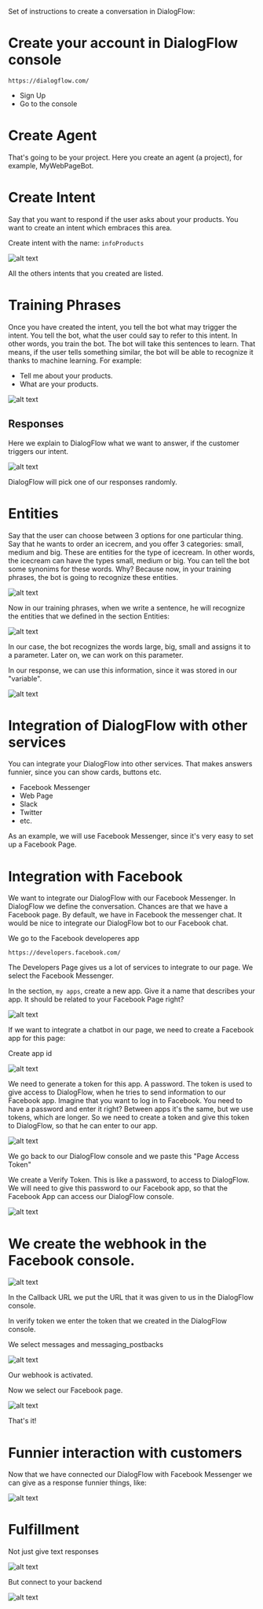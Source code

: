 Set of instructions to create a conversation in DialogFlow:

# Create your account in DialogFlow console

```
https://dialogflow.com/
```

- Sign Up
- Go to the console

# Create Agent

That's going to be your project. Here you create an agent (a project), for example, MyWebPageBot.

# Create Intent

Say that you want to respond if the user asks about your products. You want to create an intent which embraces this area.

Create intent with the name: `infoProducts`

![alt text](https://res.cloudinary.com/montolio/image/upload/c_scale,w_500/v1525623525/Screen_Shot_2018-05-06_at_6.18.12_PM_d3xg9i.png)

All the others intents that you created are listed.

# Training Phrases

Once you have created the intent, you tell the bot what may trigger the intent. You tell the bot, what the user could say to refer to this intent. In other words, you train the bot. The bot will take this sentences to learn. That means, if the user tells something similar, the bot will be able to recognize it thanks to machine learning. For example:

- Tell me about your products.
- What are your products.

![alt text](https://res.cloudinary.com/montolio/image/upload/c_scale,w_648/v1525623705/Screen_Shot_2018-05-06_at_6.21.24_PM_qrhxfc.png)

## Responses

Here we explain to DialogFlow what we want to answer, if the customer triggers our intent.

![alt text](https://res.cloudinary.com/montolio/image/upload/c_scale,w_500/v1525623946/Screen_Shot_2018-05-06_at_6.25.20_PM_kzgibr.png)

DialogFlow will pick one of our responses randomly.

# Entities

Say that the user can choose between 3 options for one particular thing. Say that he wants to order an icecrem, and you offer 3 categories: small, medium and big. These are entities for the type of icecream. In other words, the icecream can have the types small, medium or big. You can tell the bot some synonims for these words. Why? Because now, in your training phrases, the bot is going to recognize these entities.

![alt text](https://res.cloudinary.com/montolio/image/upload/c_scale,w_500/v1525806785/Screen_Shot_2018-05-08_at_9.08.52_PM_urgft1.png)

Now in our training phrases, when we write a sentence, he will recognize the entities that we defined in the section Entities:

![alt text](https://res.cloudinary.com/montolio/image/upload/c_scale,w_600/v1525808098/Screen_Shot_2018-05-08_at_9.34.33_PM_dcgdl1.png)

In our case, the bot recognizes the words large, big, small and assigns it to a parameter. Later on, we can work on this parameter.

In our response, we can use this information, since it was stored in our "variable".

![alt text](https://res.cloudinary.com/montolio/image/upload/c_scale,w_600/v1525806785/Screen_Shot_2018-05-08_at_9.08.52_PM_urgft1.png)




# Integration of DialogFlow with other services

You can integrate your DialogFlow into other services. That makes answers funnier, since you can show cards, buttons etc.

- Facebook Messenger
- Web Page
- Slack
- Twitter
- etc.

As an example, we will use Facebook Messenger, since it's very easy to set up a Facebook Page.

# Integration with Facebook

We want to integrate our DialogFlow with our Facebook Messenger. In DialogFlow we define the conversation. Chances are that we have a Facebook page. By default, we have in Facebook the messenger chat. It would be nice to integrate our DialogFlow bot to our Facebook chat.

We go to the Facebook developeres app

```
https://developers.facebook.com/
```

The Developers Page gives us a lot of services to integrate to our page. We select the Facebook Messenger.

In the section, `my apps`, create a new app. Give it a name that describes your app. It should be related to your Facebook Page right?

![alt text](https://res.cloudinary.com/montolio/image/upload/c_scale,w_300/v1525625806/Messenger_SetUp_fkfulw.png)

If we want to integrate a chatbot in our page, we need to create a Facebook app for this page:

Create app id

![alt text](https://res.cloudinary.com/montolio/image/upload/c_scale,w_500/v1525625870/newAppFB_jsohjz.png)

We need to generate a token for this app. A password. The token is used to give access to DialogFlow, when he tries to send information to our Facebook app. Imagine that you want to log in to Facebook. You need to have a password and enter it right? Between apps it's the same, but we use tokens, which are longer. So we need to create a token and give this token to DialogFlow, so that he can enter to our app.

![alt text](https://res.cloudinary.com/montolio/image/upload/v1525625665/FB_Token_png2uo.png)

We go back to our DialogFlow console and we paste this "Page Access Token"

We create a Verify Token. This is like a password, to access to DialogFlow. We will need to give this password to our Facebook app, so that the Facebook App can access our DialogFlow console.

![alt text](https://res.cloudinary.com/montolio/image/upload/c_scale,w_500/v1525625266/Screen_Shot_2018-05-06_at_6.47.07_PM_uu7kix.png)

# We create the webhook in the Facebook console.

![alt text](https://res.cloudinary.com/montolio/image/upload/c_scale,w_700/v1525625947/setupWebhook_agabu5.png)


In the Callback URL we put the URL that it was given to us in the DialogFlow console.

In verify token we enter the token that we created in the DialogFlow console.

We select messages and messaging_postbacks


![alt text](https://res.cloudinary.com/montolio/image/upload/c_scale,w_600/v1525625525/New_Page_Subscription_pvlmyk.png)

Our webhook is activated.

Now we select our Facebook page.

![alt text](https://res.cloudinary.com/montolio/image/upload/c_scale,w_600/v1525626047/webhookComplete_ltplst.png)

That's it!

# Funnier interaction with customers


Now that we have connected our DialogFlow with Facebook Messenger we can give as a response funnier things, like: 

![alt text](https://res.cloudinary.com/montolio/image/upload/c_scale,w_250/v1525626381/addResponsesFunnier_hhoe2m.png)

# Fulfillment

Not just give text responses

![alt text](https://res.cloudinary.com/montolio/image/upload/c_scale,w_600/v1525626491/textResponse_opl2pt.png)

But connect to your backend

![alt text](https://res.cloudinary.com/montolio/image/upload/c_scale,w_700/v1525626588/webHookDFURL_bbjxqm.png)






























